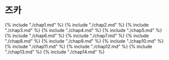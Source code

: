 # 즈카
{% include "./chap1.md" %}
{% include "./chap2.md" %}
{% include "./chap3.md" %}
{% include "./chap4.md" %}
{% include "./chap5.md" %}
{% include "./chap6.md" %}
{% include "./chap7.md" %}
{% include "./chap8.md" %}
{% include "./chap9.md" %}
{% include "./chap10.md" %}
{% include "./chap11.md" %}
{% include "./chap12.md" %}
{% include "./chap13.md" %}
{% include "./chap14.md" %}
